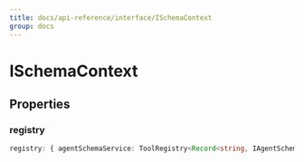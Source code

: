 ```yaml
---
title: docs/api-reference/interface/ISchemaContext
group: docs
---
```


# ISchemaContext

## Properties

### registry

```ts
registry: { agentSchemaService: ToolRegistry<Record<string, IAgentSchema>>; completionSchemaService: ToolRegistry<Record<string, ICompletionSchema>>; ... 9 more ...; wikiSchemaService: ToolRegistry<...>; }
```
